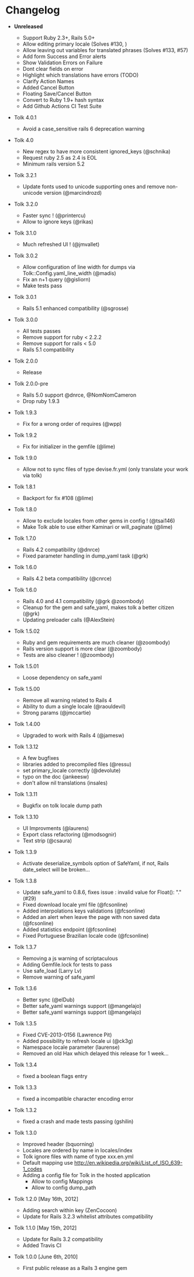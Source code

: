 # Changelog

* **Unreleased**
  * Support Ruby 2.3+, Rails 5.0+
  * Allow editing primary locale (Solves #130, )
  * Allow leaving out variables for translated phrases (Solves #133, #57)
  * Add form Success and Error alerts
  * Show Validation Errors on Failure
  * Dont clear fields on error
  * Highlight which translations have errors (TODO)
  * Clarify Action Names
  * Added Cancel Button
  * Floating Save/Cancel Button
  * Convert to Ruby 1.9+ hash syntax
  * Add Github Actions CI Test Suite

* Tolk 4.0.1
  * Avoid a case_sensitive rails 6 deprecation warning

* Tolk 4.0
  * New regex to have more consistent ignored_keys (@schnika)
  * Request ruby 2.5 as 2.4 is EOL
  * Minimum rails version 5.2

* Tolk 3.2.1
  * Update fonts used to unicode supporting ones and remove non-unicode version (@marcindrozd)

* Tolk 3.2.0
  * Faster sync ! (@printercu)
  * Allow to ignore keys (@rikas)

* Tolk 3.1.0
  * Much refreshed UI ! (@jmvallet)

* Tolk 3.0.2
  * Allow configuration of line width for dumps via Tolk::Config.yaml_line_width (@madis)
  * Fix an n+1 query (@gisliorn)
  * Make tests pass

* Tolk 3.0.1
  * Rails 5.1 enhanced compatibility (@sgrosse)


* Tolk 3.0.0
  * All tests passes
  * Remove support for ruby < 2.2.2
  * Remove support for rails < 5.0
  * Rails 5.1 compatibility

* Tolk 2.0.0
  * Release

* Tolk 2.0.0-pre
  * Rails 5.0 support @dnrce, @NomNomCameron
  * Drop ruby 1.9.3

* Tolk 1.9.3
  * Fix for a wrong order of requires (@wpp)

* Tolk 1.9.2
  * Fix for initializer in the gemfile (@lime)

* Tolk 1.9.0
  * Allow not to sync files of type devise.fr.yml (only translate your work via tolk)

* Tolk 1.8.1
  * Backport for fix #108 (@lime)

* Tolk 1.8.0
  * Allow to exclude locales from other gems in config ! (@tsai146)
  * Make Tolk able to use either Kaminari or will_paginate (@lime)

* Tolk 1.7.0
  * Rails 4.2 compatibility (@dnrce)
  * Fixed parameter handling in dump_yaml task (@grk)

* Tolk 1.6.0
  * Rails 4.2 beta compatibility (@cnrce)

* Tolk 1.6.0
  * Rails 4.0 and 4.1 compatibility (@grk @zoombody)
  * Cleanup for the gem and safe_yaml, makes tolk a better citizen (@grk)
  * Updating preloader calls (@AlexStein)

* Tolk 1.5.02
  * Ruby and gem requirements are much cleaner (@zoombody)
  * Rails version support is more clear (@zoombody)
  * Tests are also cleaner ! (@zoombody)

* Tolk 1.5.01
  * Loose dependency on safe_yaml

* Tolk 1.5.00
  * Remove all warning related to Rails 4
  * Ability to dum a single locale (@raouldevil)
  * Strong params (@jmccartie)


* Tolk 1.4.00
  * Upgraded to work with Rails 4 (@jamesw)

* Tolk 1.3.12
  * A few bugfixes
  * libraries added to precompiled files (@ressu)
  * set primary_locale correctly (@devolute)
  * typo on the doc (jankeesw)
  * don't allow nil translations (insales)

* Tolk 1.3.11
  * Bugkfix on tolk locale dump path

* Tolk 1.3.10
  * UI Improvments (@laurens)
  * Export class refactoring (@modsognir)
  * Text strip (@csaura)

* Tolk 1.3.9
  * Activate deserialize_symbols option of SafeYaml, if not, Rails date_select will be broken...

* Tolk 1.3.8
  * Update safe_yaml to 0.8.6, fixes issue : invalid value for Float(): "." (#29)
  * Fixed download locale yml file (@fcsonline)
  * Added interpolations keys validations (@fcsonline)
  * Added an alert when leave the page with non saved data (@fcsonline)
  * Added statistics endpoint (@fcsonline)
  * Fixed Portuguese Brazilian locale code (@fcsonline)

* Tolk 1.3.7
  * Removing a js warning of scriptaculous
  * Adding Gemfile.lock for tests to pass
  * Use safe_load (Larry Lv)
  * Remove warning of safe_yaml

* Tolk 1.3.6
  * Better sync (@elDub)
  * Better safe_yaml warnings support (@mangelajo)
  * Better safe_yaml warnings support (@mangelajo)

* Tolk 1.3.5
  * Fixed CVE-2013-0156 (Lawrence Pit)
  * Added possibility to refresh locale ui (@ck3g)
  * Namespace locale parameter (laurense)
  * Removed an old Hax which delayed this release for 1 week...

* Tolk 1.3.4
  * fixed a boolean flags entry

* Tolk 1.3.3
  * fixed a incompatible character encoding error

* Tolk 1.3.2
  * fixed a crash and made tests passing (gshilin)

* Tolk 1.3.0
  * Improved header (bquorning)
  * Locales are ordered by name in locales/index
  * Tolk ignore files with name of type xxx.en.yml
  * Default mapping use http://en.wikipedia.org/wiki/List_of_ISO_639-1_codes
  * Adding a config file for Tolk in the hosted application
    * Allow to config Mappings
    * Allow to config dump_path

* Tolk 1.2.0 [May 16th, 2012]
  * Adding search within key (ZenCocoon)
  * Update for Rails 3.2.3 whitelist attributes compatibility


* Tolk 1.1.0 [May 15th, 2012]
  * Update for Rails 3.2 compatibility
  * Added Travis CI

* Tolk 1.0.0 [June 6th, 2010]
  * First public release as a Rails 3 engine gem
